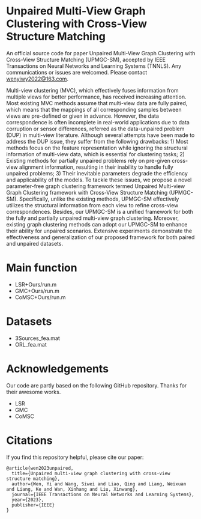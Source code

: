# Unpaired Multi-View Graph Clustering with Cross-View Structure Matching

An official source code for paper Unpaired Multi-View Graph Clustering with Cross-View Structure Matching (UPMGC-SM), accepted by IEEE Transactions on Neural Networks and Learning Systems (TNNLS). Any communications or issues are welcomed. Please contact wenyiwy2022@163.com.

Multi-view clustering (MVC), which effectively fuses information from multiple views for better performance, has received increasing attention.
Most existing MVC methods assume that multi-view data are fully paired, which means that the mappings of all corresponding samples between views are pre-defined or given in advance. However, the data correspondence is often incomplete in real-world applications due to data corruption or sensor differences, referred as the data-unpaired problem (DUP) in multi-view literature. Although several attempts have been made to address the DUP issue, they suffer from the following drawbacks: 1) Most methods focus on the feature representation while ignoring the structural information of multi-view data, which is essential for clustering tasks; 2) Existing methods for partially unpaired problems rely on pre-given cross-view alignment information, resulting in their inability to handle fully unpaired problems; 3) Their inevitable parameters degrade the efficiency and applicability of the models. To tackle these issues, we propose a novel parameter-free graph clustering framework termed Unpaired Multi-view Graph Clustering framework with Cross-View Structure Matching (UPMGC-SM). Specifically, unlike the existing methods, UPMGC-SM effectively utilizes the structural information from each view to refine cross-view correspondences. Besides, our UPMGC-SM is a unified framework for both the fully and partially unpaired multi-view graph clustering. Moreover, existing graph clustering methods can adopt our UPMGC-SM to enhance their ability for unpaired scenarios.
Extensive experiments demonstrate the effectiveness and generalization of our proposed framework for both paired and unpaired datasets.

# Main function
- LSR+Ours/run.m
- GMC+Ours/run.m
- CoMSC+Ours/run.m

# Datasets
- 3Sources_fea.mat
- ORL_fea.mat

# Acknowledgements
Our code are partly based on the following GitHub repository. Thanks for their awesome works.
- LSR
- GMC
- CoMSC

# Citations
If you find this repository helpful, please cite our paper:
```
@article{wen2023unpaired,
  title={Unpaired multi-view graph clustering with cross-view structure matching},
  author={Wen, Yi and Wang, Siwei and Liao, Qing and Liang, Weixuan and Liang, Ke and Wan, Xinhang and Liu, Xinwang},
  journal={IEEE Transactions on Neural Networks and Learning Systems},
  year={2023},
  publisher={IEEE}
}
```
